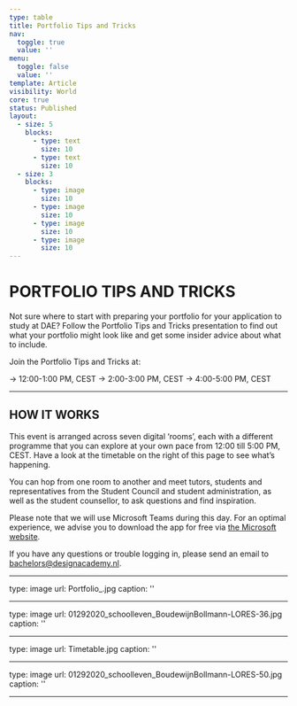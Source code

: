 ```yaml
---
type: table
title: Portfolio Tips and Tricks
nav:
  toggle: true
  value: ''
menu:
  toggle: false
  value: ''
template: Article
visibility: World
core: true
status: Published
layout:
  - size: 5
    blocks:
      - type: text
        size: 10
      - type: text
        size: 10
  - size: 3
    blocks:
      - type: image
        size: 10
      - type: image
        size: 10
      - type: image
        size: 10
      - type: image
        size: 10
---
```


# PORTFOLIO TIPS AND TRICKS

Not sure where to start with preparing your portfolio for your application to study at DAE? Follow the Portfolio Tips and Tricks presentation to find out what your portfolio might look like and get some insider advice about what to include. 

Join the Portfolio Tips and Tricks at: 

→ 12:00-1:00 PM, CEST 
→ 2:00-3:00 PM, CEST 
→ 4:00-5:00 PM, CEST

---

## HOW IT WORKS

This event is arranged across seven digital ‘rooms’, each with a different programme that you can explore at your own pace from 12:00 till 5:00 PM, CEST. Have a look at the timetable on the right of this page to see what’s happening.

You can hop from one room to another and meet tutors, students and representatives from the Student Council and student administration, as well as the student counsellor, to ask questions and find inspiration.

Please note that we will use Microsoft Teams during this day. For an optimal experience, we advise you to download the app for free via [the Microsoft website](https://www.microsoft.com/nl-nl/microsoft-365/microsoft-teams/download-app).

If you have any questions or trouble logging in, please send an email to <bachelors@designacademy.nl>.

---

type: image
url: Portfolio_.jpg
caption: ''

---

type: image
url: 01292020_schoolleven_BoudewijnBollmann-LORES-36.jpg
caption: ''

---

type: image
url: Timetable.jpg
caption: ''

---

type: image
url: 01292020_schoolleven_BoudewijnBollmann-LORES-50.jpg
caption: ''

---
